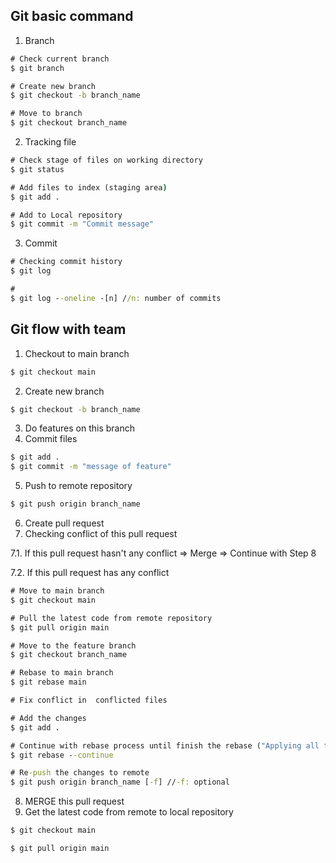 ## Git basic command
1. Branch
```cmd
# Check current branch
$ git branch

# Create new branch
$ git checkout -b branch_name

# Move to branch
$ git checkout branch_name
```
2. Tracking file
```cmd
# Check stage of files on working directory
$ git status

# Add files to index (staging area)
$ git add .

# Add to Local repository
$ git commit -m "Commit message"
```
3. Commit
```cmd
# Checking commit history
$ git log

#
$ git log --oneline -[n] //n: number of commits
```


## Git flow with team
1. Checkout to main branch
```cmd
$ git checkout main
```

2. Create new branch
```cmd
$ git checkout -b branch_name
```

3. Do features on this branch
4. Commit files
```cmd
$ git add .
$ git commit -m "message of feature"
```
5. Push to remote repository
```cmd
$ git push origin branch_name
```

6. Create pull request
7. Checking conflict of this pull request

7.1. If this pull request hasn't any conflict => Merge => Continue with Step 8
  
7.2. If this pull request has any conflict
```cmd
# Move to main branch
$ git checkout main

# Pull the latest code from remote repository
$ git pull origin main

# Move to the feature branch
$ git checkout branch_name

# Rebase to main branch
$ git rebase main

# Fix conflict in  conflicted files

# Add the changes
$ git add .

# Continue with rebase process until finish the rebase ("Applying all the changes")
$ git rebase --continue

# Re-push the changes to remote
$ git push origin branch_name [-f] //-f: optional
```

8. MERGE this pull request
9. Get the latest code from remote to local repository
```cmd
$ git checkout main

$ git pull origin main
```
